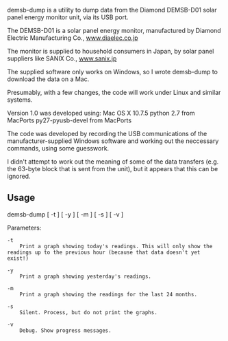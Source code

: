demsb-dump is a utility to dump data from the Diamond DEMSB-D01 solar panel energy monitor unit, via its USB port.

The DEMSB-D01 is a solar panel energy monitor, manufactured by Diamond Electric Manufacturing Co., www.diaelec.co.jp

The monitor is supplied to household consumers in Japan, by solar panel suppliers like SANIX Co., www.sanix.jp

The supplied software only works on Windows, so I wrote demsb-dump to download the data on a Mac.

Presumably, with a few changes, the code will work under Linux and similar systems.

Version 1.0 was developed using:
	Mac OS X 10.7.5
	python 2.7 from MacPorts
	py27-pyusb-devel from MacPorts

The code was developed by recording the USB communications of the manufacturer-supplied Windows software and working out the neccessary commands, using some guesswork.

I didn't attempt to work out the meaning of some of the data transfers (e.g. the 63-byte block that is sent from the unit), but it appears that this can be ignored.


Usage
-----
demsb-dump [ -t ] [ -y ] [ -m ] [ -s ] [ -v ]

Parameters:

	-t
		Print a graph showing today's readings. This will only show the readings up to the previous hour (because that data doesn't yet exist!)
	
	-y
		Print a graph showing yesterday's readings.

	-m
		Print a graph showing the readings for the last 24 months.

	-s
		Silent. Process, but do not print the graphs.

	-v
		Debug. Show progress messages.
